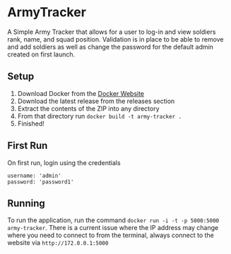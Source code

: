 # ArmyTracker
A Simple Army Tracker that allows for a user to log-in and view soldiers rank, name, and squad position. Validation is in place to be able to remove and add soldiers as well as change the password for the default admin created on first launch.
## Setup
1. Download Docker from the [Docker Website](https://www.docker.com/products/docker-desktop)
2. Download the latest release from the releases section
3. Extract the contents of the ZIP into any directory
4. From that directory run ```docker build -t army-tracker .```
5. Finished!
## First Run
On first run, login using the credentials
```
username: 'admin'
password: 'password1'
```
## Running
To run the application, run the command
```docker run -i -t -p 5000:5000 army-tracker```. There is a current issue where the IP address may change where you need to connect to from the terminal,
always connect to the website via ```http://172.0.0.1:5000```
